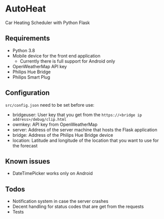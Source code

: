 # AutoHeat
Car Heating Scheduler with Python Flask

## Requirements
- Python 3.8
- Mobile device for the front end application
  - Currently there is full support for Android only
- OpenWeatherMap API key
- Philips Hue Bridge
- Philips Smart Plug

## Configuration

`src/config.json` need to be set before use:
- bridgeuser: User key that you get from the `https://<bridge ip address>/debug/clip.html`
- owmkey: API key from OpenWeatherMap
- server: Address of the server machine that hosts the Flask application
- bridge: Address of the Philips Hue Bridge device
- location: Latitude and longitude of the location that you want to use for the forecast

## Known issues
- DateTimePicker works only on Android

## Todos
- Notification system in case the server crashes
- Decent handling for status codes that are get from the requests
- Tests

